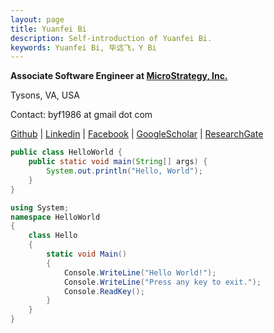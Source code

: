 ```yaml
---
layout: page
title: Yuanfei Bi
description: Self-introduction of Yuanfei Bi.
keywords: Yuanfei Bi, 毕远飞，Y Bi
---
```


**Associate Software Engineer at [MicroStrategy, Inc.](http://www.microstrategy.com/)**

Tysons, VA, USA

Contact: byf1986 at gmail dot com

[Github](https://github.com/yuanfeibi) \| [Linkedin](https://www.linkedin.com/in/yuanfei-bi-6b59bb37/) \| [Facebook](https://www.facebook.com/yuanfei.bi) \| [GoogleScholar](https://scholar.google.com/citations?hl=en&user=gZWC-GsAAAAJ) \| [ResearchGate](https://www.researchgate.net/profile/Yuanfei_Bi)

```java
public class HelloWorld {
    public static void main(String[] args) {
        System.out.println("Hello, World");
    }
}
```

```c#
using System;
namespace HelloWorld
{
    class Hello
    {
        static void Main()
        {
            Console.WriteLine("Hello World!");
            Console.WriteLine("Press any key to exit.");
            Console.ReadKey();
        }
    }
}
```
